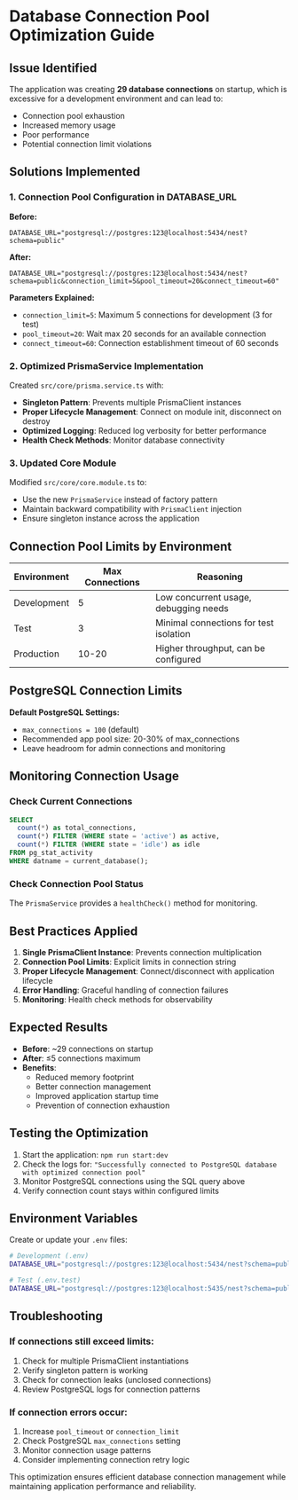 # Database Connection Pool Optimization Guide

## Issue Identified

The application was creating **29 database connections** on startup, which is excessive for a development environment and can lead to:

- Connection pool exhaustion
- Increased memory usage
- Poor performance
- Potential connection limit violations

## Solutions Implemented

### 1. Connection Pool Configuration in DATABASE_URL

**Before:**

```
DATABASE_URL="postgresql://postgres:123@localhost:5434/nest?schema=public"
```

**After:**

```
DATABASE_URL="postgresql://postgres:123@localhost:5434/nest?schema=public&connection_limit=5&pool_timeout=20&connect_timeout=60"
```

**Parameters Explained:**

- `connection_limit=5`: Maximum 5 connections for development (3 for test)
- `pool_timeout=20`: Wait max 20 seconds for an available connection
- `connect_timeout=60`: Connection establishment timeout of 60 seconds

### 2. Optimized PrismaService Implementation

Created `src/core/prisma.service.ts` with:

- **Singleton Pattern**: Prevents multiple PrismaClient instances
- **Proper Lifecycle Management**: Connect on module init, disconnect on destroy
- **Optimized Logging**: Reduced log verbosity for better performance
- **Health Check Methods**: Monitor database connectivity

### 3. Updated Core Module

Modified `src/core/core.module.ts` to:

- Use the new `PrismaService` instead of factory pattern
- Maintain backward compatibility with `PrismaClient` injection
- Ensure singleton instance across the application

## Connection Pool Limits by Environment

| Environment | Max Connections | Reasoning                              |
| ----------- | --------------- | -------------------------------------- |
| Development | 5               | Low concurrent usage, debugging needs  |
| Test        | 3               | Minimal connections for test isolation |
| Production  | 10-20           | Higher throughput, can be configured   |

## PostgreSQL Connection Limits

**Default PostgreSQL Settings:**

- `max_connections = 100` (default)
- Recommended app pool size: 20-30% of max_connections
- Leave headroom for admin connections and monitoring

## Monitoring Connection Usage

### Check Current Connections

```sql
SELECT
  count(*) as total_connections,
  count(*) FILTER (WHERE state = 'active') as active,
  count(*) FILTER (WHERE state = 'idle') as idle
FROM pg_stat_activity
WHERE datname = current_database();
```

### Check Connection Pool Status

The `PrismaService` provides a `healthCheck()` method for monitoring.

## Best Practices Applied

1. **Single PrismaClient Instance**: Prevents connection multiplication
2. **Connection Pool Limits**: Explicit limits in connection string
3. **Proper Lifecycle Management**: Connect/disconnect with application lifecycle
4. **Error Handling**: Graceful handling of connection failures
5. **Monitoring**: Health check methods for observability

## Expected Results

- **Before**: ~29 connections on startup
- **After**: ≤5 connections maximum
- **Benefits**:
  - Reduced memory footprint
  - Better connection management
  - Improved application startup time
  - Prevention of connection exhaustion

## Testing the Optimization

1. Start the application: `npm run start:dev`
2. Check the logs for: `"Successfully connected to PostgreSQL database with optimized connection pool"`
3. Monitor PostgreSQL connections using the SQL query above
4. Verify connection count stays within configured limits

## Environment Variables

Create or update your `.env` files:

```bash
# Development (.env)
DATABASE_URL="postgresql://postgres:123@localhost:5434/nest?schema=public&connection_limit=5&pool_timeout=20&connect_timeout=60"

# Test (.env.test)
DATABASE_URL="postgresql://postgres:123@localhost:5435/nest?schema=public&connection_limit=3&pool_timeout=20&connect_timeout=60"
```

## Troubleshooting

### If connections still exceed limits:

1. Check for multiple PrismaClient instantiations
2. Verify singleton pattern is working
3. Check for connection leaks (unclosed connections)
4. Review PostgreSQL logs for connection patterns

### If connection errors occur:

1. Increase `pool_timeout` or `connection_limit`
2. Check PostgreSQL `max_connections` setting
3. Monitor connection usage patterns
4. Consider implementing connection retry logic

This optimization ensures efficient database connection management while maintaining application performance and reliability.
